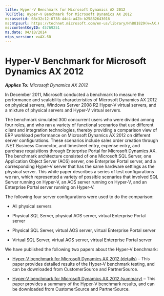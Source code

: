 ```yaml
---
title: Hyper-V Benchmark for Microsoft Dynamics AX 2012
TOCTitle: Hyper-V Benchmark for Microsoft Dynamics AX 2012
ms:assetid: 68c32c12-0738-44c4-a42b-b25882643016
ms:mtpsurl: https://technet.microsoft.com/en-us/library/Hh881829(v=AX.60)
ms:contentKeyID: 45769251
ms.date: 04/18/2014
mtps_version: v=AX.60
---
```


# Hyper-V Benchmark for Microsoft Dynamics AX 2012 


_**Applies To:** Microsoft Dynamics AX 2012_

In December 2011, Microsoft conducted a benchmark to measure the performance and scalability characteristics of Microsoft Dynamics AX 2012 on physical servers, Windows Server 2008 R2 Hyper-V virtual servers, and a mixture of physical servers and Hyper-V virtual servers.

The benchmark simulated 300 concurrent users who were divided among four roles, and who ran a variety of functional scenarios that use different client and integration technologies, thereby providing a comparison view of ERP workload performance on Microsoft Dynamics AX 2012 on different server configurations. These scenarios include sales order creation through .NET Business Connector, and timesheet entry, expense entry, and purchase requisitions through Enterprise Portal for Microsoft Dynamics AX. The benchmark architecture consisted of one Microsoft SQL Server, one Application Object Server (AOS) server, one Enterprise Portal server, and a corresponding Hyper-V server that has the same hardware settings as the physical server. This white paper describes a series of test configurations we ran, which represented a variety of possible scenarios that involved SQL Server running on Hyper-V, an AOS server running on Hyper-V, and an Enterprise Portal server running on Hyper-V.

The following four server configurations were used to do the comparison:

  - All physical servers

  - Physical SQL Server, physical AOS server, virtual Enterprise Portal server

  - Physical SQL Server, virtual AOS server, virtual Enterprise Portal server

  - Virtual SQL Server, virtual AOS server, virtual Enterprise Portal server

We have published the following two papers about the Hyper-V benchmark:

  - [Hyper-V benchmark for Microsoft Dynamics AX 2012 (details)](http://go.microsoft.com/fwlink/?linkid=245625) – This paper provides detailed results of the Hyper-V benchmark testing, and can be downloaded from CustomerSource and PartnerSource.

  - [Hyper-V benchmark for Microsoft Dynamics AX 2012 (summary)](http://go.microsoft.com/fwlink/?linkid=245626) – This paper provides a summary of the Hyper-V benchmark results, and can be downloaded from CustomerSource and PartnerSource.

  


